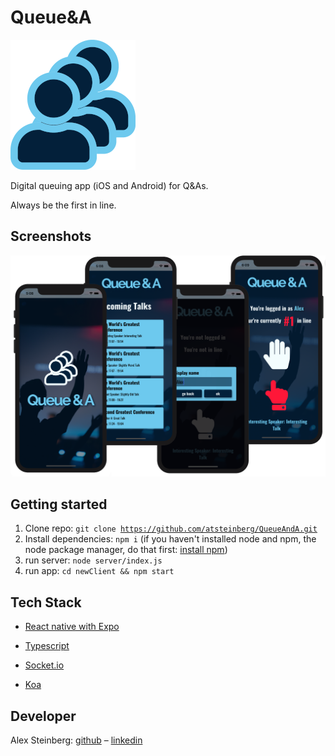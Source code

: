 # Queue&A

<img src="./newClient/assets/logoReadme.png" />

Digital queuing app (iOS and Android) for Q&As.

Always be the first in line.

## Screenshots

<img src="./newClient/assets/screenshots.png" alt="screenshots" />

## Getting started

1. Clone repo: <code>git clone https://github.com/atsteinberg/QueueAndA.git</code>
2. Install dependencies: <code>npm i</code> (if you haven't installed node and npm, the node package manager, do that first: [install npm](https://www.npmjs.com/get-npm))
3. run server: <code>node server/index.js</code>
4. run app: <code>cd newClient && npm start</code>

## Tech Stack

- [React native with Expo](https://expo.io/)

- [Typescript](https://www.typescriptlang.org/)

- [Socket.io](https://socket.io/)

- [Koa](https://koajs.com/)

## Developer

Alex Steinberg: [github](https://github.com/atsteinberg) – [linkedin]()
